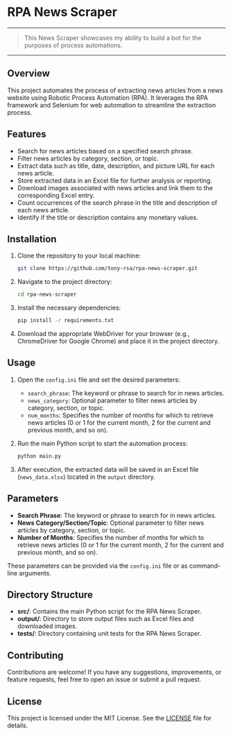 # RPA News Scraper
---

> This News Scraper showcases my ability to build a bot for the  purposes of process automations.

---

## Overview

This project automates the process of extracting news articles from a news website using Robotic Process Automation (RPA). It leverages the RPA framework and Selenium for web automation to streamline the extraction process.

## Features

- Search for news articles based on a specified search phrase.
- Filter news articles by category, section, or topic.
- Extract data such as title, date, description, and picture URL for each news article.
- Store extracted data in an Excel file for further analysis or reporting.
- Download images associated with news articles and link them to the corresponding Excel entry.
- Count occurrences of the search phrase in the title and description of each news article.
- Identify if the title or description contains any monetary values.

## Installation

1. Clone the repository to your local machine:
   ```bash
   git clone https://github.com/tony-rsa/rpa-news-scraper.git
   ```

2. Navigate to the project directory:
   ```bash
   cd rpa-news-scraper
   ```

3. Install the necessary dependencies:
   ```bash
   pip install -r requirements.txt
   ```

4. Download the appropriate WebDriver for your browser (e.g., ChromeDriver for Google Chrome) and place it in the project directory.

## Usage

1. Open the `config.ini` file and set the desired parameters:
   - `search_phrase`: The keyword or phrase to search for in news articles.
   - `news_category`: Optional parameter to filter news articles by category, section, or topic.
   - `num_months`: Specifies the number of months for which to retrieve news articles (0 or 1 for the current month, 2 for the current and previous month, and so on).

2. Run the main Python script to start the automation process:
   ```bash
   python main.py
   ```

3. After execution, the extracted data will be saved in an Excel file (`news_data.xlsx`) located in the `output` directory.

## Parameters

- **Search Phrase**: The keyword or phrase to search for in news articles.
- **News Category/Section/Topic**: Optional parameter to filter news articles by category, section, or topic.
- **Number of Months**: Specifies the number of months for which to retrieve news articles (0 or 1 for the current month, 2 for the current and previous month, and so on).

These parameters can be provided via the `config.ini` file or as command-line arguments.

## Directory Structure

- **src/**: Contains the main Python script for the RPA News Scraper.
- **output/**: Directory to store output files such as Excel files and downloaded images.
- **tests/**: Directory containing unit tests for the RPA News Scraper.

## Contributing

Contributions are welcome! If you have any suggestions, improvements, or feature requests, feel free to open an issue or submit a pull request.

## License

This project is licensed under the MIT License. See the [LICENSE](LICENSE) file for details.
